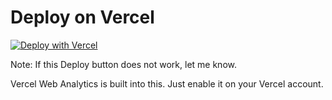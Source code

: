 # Deploy on Vercel

[![Deploy with Vercel](https://vercel.com/button)](https://vercel.com/new/clone?repository-url=https%3A%2F%2Fgithub.com%2Frichardk80%2Fvercelsxm)

Note: If this Deploy button does not work, let me know.

Vercel Web Analytics is built into this. Just enable it on your Vercel account.